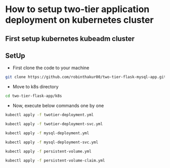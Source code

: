 # How to setup two-tier application deployment on kubernetes cluster

## First setup kubernetes kubeadm cluster

## SetUp

- First clone the code to your machine

```bash
git clone https://github.com/robinthakur00/two-tier-flask-mysql-app.git
```

- Move to k8s directory

```bash
cd two-tier-flask-app/k8s
```

- Now, execute below commands one by one

```bash
kubectl apply -f twotier-deployment.yml
```

```bash
kubectl apply -f twotier-deployment-svc.yml
```

```bash
kubectl apply -f mysql-deployment.yml
```

```bash
kubectl apply -f mysql-deployment-svc.yml
```

```bash
kubectl apply -f persistent-volume.yml
```

```bash
kubectl apply -f persistent-volume-claim.yml
```
